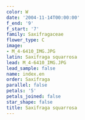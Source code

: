 ```yaml
---
color: W
date: '2004-11-14T00:00:00'
f_end: '9'
f_start: '7'
family: Saxifragaceae
flower_type: C
image:
- M_4-6410_IMG.JPG
latin: Saxifraga squarrosa
lead: M_4-6410_IMG.JPG
lead_sample: false
name: index.en
order: Saxifraga
parallel: false
petals: '5'
petals_joined: false
star_shape: false
title: Saxifraga squarrosa
---
```

